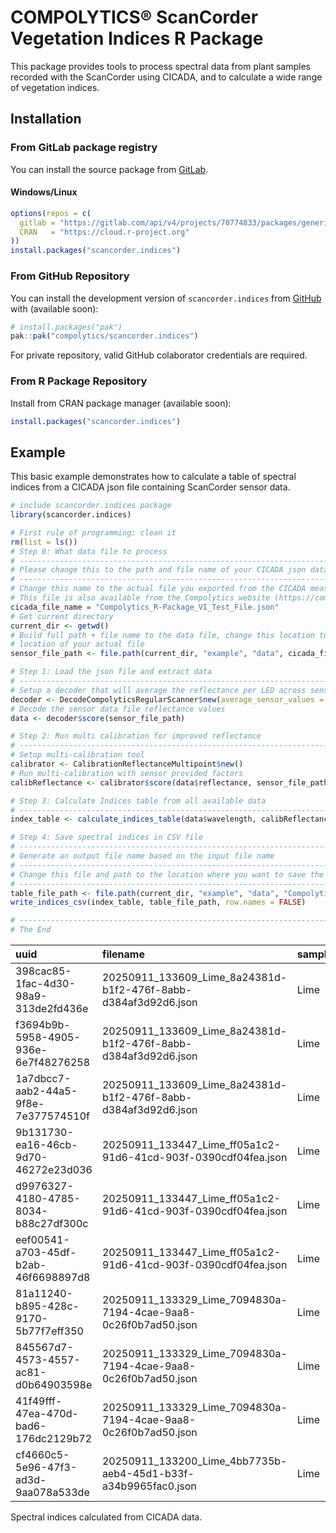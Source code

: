 <!-- README.md is generated from README.Rmd. Please edit that file -->

# COMPOLYTICS® ScanCorder Vegetation Indices R Package

<!-- badges: start -->
<!-- badges: end -->

This package provides tools to process spectral data from plant samples
recorded with the ScanCorder using CICADA, and to calculate a wide range
of vegetation indices.

## Installation

### From GitLab package registry

You can install the source package from
[GitLab](https://gitlab.com/compolytics-public/scancorder.indices/-/packages/).

#### Windows/Linux

``` r
options(repos = c(
  gitlab = "https://gitlab.com/api/v4/projects/70774833/packages/generic/scancorder.indices/1.2.0/",
  CRAN   = "https://cloud.r-project.org"
))
install.packages("scancorder.indices")
```

### From GitHub Repository

You can install the development version of `scancorder.indices` from
[GitHub](https://github.com/) with (available soon):

``` r
# install.packages("pak")
pak::pak("compolytics/scancorder.indices")
```

For private repository, valid GitHub colaborator credentials are
required.

### From R Package Repository

Install from CRAN package manager (available soon):

``` r
install.packages("scancorder.indices")
```

## Example

This basic example demonstrates how to calculate a table of spectral
indices from a CICADA json file containing ScanCorder sensor data.

``` r
# include scancorder.indices package
library(scancorder.indices)

# First rule of programming: clean it
rm(list = ls())
# Step 0: What data file to process
# ------------------------------------------------------------------------------
# Please change this to the path and file name of your CICADA json data file.
# ------------------------------------------------------------------------------
# Change this name to the actual file you exported from the CICADA measurement app
# This file is also available from the Compolytics website (https://compolytics.com/vi-ppda)
cicada_file_name = "Compolytics_R-Package_VI_Test_File.json"
# Get current directory
current_dir <- getwd()
# Build full path + file name to the data file, change this location to the
# location of your actual file
sensor_file_path <- file.path(current_dir, "example", "data", cicada_file_name)

# Step 1: Load the json file and extract data
# ------------------------------------------------------------------------------
# Setup a decoder that will average the reflectance per LED across sensor channels
decoder <- DecodeCompolyticsRegularScanner$new(average_sensor_values = TRUE)
# Decode the sensor data file reflectance values
data <- decoder$score(sensor_file_path)

# Step 2: Run multi calibration for improved reflectance
# ------------------------------------------------------------------------------
# Setup multi-calibration tool
calibrator <- CalibrationReflectanceMultipoint$new()
# Run multi-calibration with sensor provided factors
calibReflectance <- calibrator$score(data$reflectance, sensor_file_path)

# Step 3: Calculate Indices table from all available data
# ------------------------------------------------------------------------------
index_table <- calculate_indices_table(data$wavelength, calibReflectance, data$fwhm, data$meta_table)

# Step 4: Save spectral indices in CSV file
# ------------------------------------------------------------------------------
# Generate an output file name based on the input file name
# ------------------------------------------------------------------------------
# Change this file and path to the location where you want to save the indices table
# ------------------------------------------------------------------------------
table_file_path <- file.path(current_dir, "example", "data", "Compolytics_R-Package_VI_Test_File_Indices.csv")
write_indices_csv(index_table, table_file_path, row.names = FALSE)

# ------------------------------------------------------------------------------
# The End
```

| uuid | filename | sample_id | sample | ARI1 | ARI2 | BGI1 | BGI2 | BRI1 | BRI2 | CAR | CARgreen | CARrededge | CCI | CI | CRI1 | CRI2 | Ctr2 | Ctr3 | Ctr4 | Datt2 | Datt3 | Datt4 | Datt5 | Datt6 | DI | DRIpri | DVI | DWSI4 | EG | EVI | EVI2 | FR | FR2 | GCC | GCIa | GCIb | GI | GLI | GM1 | GM2 | GNDVI | GR | GRVI | HUE | KN | LCI | Lic1 | Lic2 | Lic3 | MCARI.OSAVI750 | MCARI1 | MCARI2 | MCARI705 | MCARI710 | MGRVI | mNDI | MSAVI | MSAVI1 | mSRI1 | mSRI2 | MSRNir.Red | MTCI | MTVI.MSAVI | MTVI | MTVI2 | NBNDVI | NDI | NDRE | NDVI | NDVI1 | NDVI2 | NDVI3 | NDVI4 | NDVIg | NGRDI | NVI1 | OSAVI | PAGOLA | PMI | PRI | PRI570 | PRIm2 | PRIm3 | PRIm4 | PSND1 | PSND2 | PSNDa1 | PSNDc1 | PSRI | PSSRa | PSSRa1 | PSSRb | PSSRc1 | PSSRc2 | R.M | RARS | RDVI | reNDVI | RGBVI | RGI | RGR | RVI | RVI1 | RVI2 | SAVI | SBRI | SIPI1 | SIPI2 | SR.520.670. | SR.520.760. | SR.542.750. | SR.550.670. | SR.550.760. | SR.550.800. | SR.556.750. | SR.560.658. | SR.570.670. | SR.605.670. | SR.672.550.708. | SR.672.708. | SR.674.553. | SR.675.555. | SR.675.700. | SR.675.705. | SR.678.750. | SR.683.510. | SR.685.735. | SR.694.840. | SR.695.800. | SR.700. | SR.706.750. | SR.750.705. | SR.752.690. | SR.760.695. | SR.774.677. | SR.800.550. | SR.800.600. | SR.801.550. | SR.810.560. | SR.833.658. | SR.860.550. | SR.860.708. | TGI1 | TGI2 | TVI | TVI1 | VARI | VARIgreen | VIopt1 | VIopt2 | Vog1 | WDRVIa | WDRVIa.1 | WDRVIb | WDRVIc | YUZHU |
|:-|:-|:-|-:|-:|-:|-:|-:|-:|-:|-:|-:|-:|-:|-:|-:|-:|-:|-:|-:|-:|-:|-:|-:|-:|-:|-:|-:|-:|-:|-:|-:|-:|-:|-:|-:|-:|-:|-:|-:|-:|-:|-:|-:|-:|-:|-:|-:|-:|-:|-:|-:|-:|-:|-:|-:|-:|-:|-:|-:|-:|-:|-:|-:|-:|-:|-:|-:|-:|-:|-:|-:|-:|-:|-:|-:|-:|-:|-:|-:|-:|-:|-:|-:|-:|-:|-:|-:|-:|-:|-:|-:|-:|-:|-:|-:|-:|-:|-:|-:|-:|-:|-:|-:|-:|-:|-:|-:|-:|-:|-:|-:|-:|-:|-:|-:|-:|-:|-:|-:|-:|-:|-:|-:|-:|-:|-:|-:|-:|-:|-:|-:|-:|-:|-:|-:|-:|-:|-:|-:|-:|-:|-:|-:|-:|-:|-:|-:|-:|-:|-:|-:|-:|-:|-:|-:|-:|
| 398cac85-1fac-4d30-98a9-313de2fd436e | 20250911_133609_Lime_8a24381d-b1f2-476f-8abb-d384af3d92d6.json | Lime | 1 | 1.455141 | 0.7046968 | 0.5227698 | 0.7125362 | 0.5470802 | 0.7456713 | 1.1386722 | -0.5088607 | 0.1711054 | 0.0648403 | 3.392523 | -1.0889722 | 0.3661691 | 0.2858437 | 0.2393271 | 0.2858437 | 3.571881 | 3.392523 | 7.153998 | 0.9555634 | 31.93912 | 0.3724466 | -0.0178838 | 0.3774161 | 1.0465030 | 0.0754871 | 0.2985987 | 0.4777407 | 0.8000604 | 0.2358305 | 0.3716633 | 2.746580 | 2.571881 | 1.0465030 | 0.0885331 | 4.051907 | 3.392523 | 0.6247902 | 0.9533712 | 3.746580 | 52.79351 | 0.2408669 | 0.9278671 | 1.3410735 | 0.7456713 | 0.1758521 | 1.717352 | 0.4711135 | 0.3885645 | 0.8525719 | 0.8525719 | -0.0477147 | 0.7478132 | 0.4671847 | 0.4597341 | 1.751204 | 1.220818 | 1.202828 | 11.966228 | 1.0084096 | 0.4711135 | 0.3885645 | 0.6340022 | 0.6384491 | 0.5625433 | 0.6137790 | 0.5553990 | 0.6247902 | 0.6137790 | 0.5676287 | 0.6041099 | -0.0238709 | 8.613022 | 0.5230097 | 0.0678543 | 0.1984109 | 0.0648403 | -0.0648403 | -0.0648403 | 0.0238709 | -0.3999465 | 0.6247902 | 0.7112512 | 0.6384491 | 0.6837402 | 0.0350912 | 4.531725 | 4.531725 | 4.330351 | 5.323914 | 5.926436 | 2.392523 | 5.137077 | 0.4461761 | 0.5446808 | 0.1953979 | 0.9555634 | 0.9533712 | 3.625654 | 3.625654 | 0.8512018 | 0.4706039 | 0.0019449 | 1.153645 | 1.0720126 | 0.9533712 | 0.2725151 | 0.2467974 | 0.8372657 | 0.2393271 | 0.2309282 | 0.2467974 | 0.8372657 | 0.8372657 | 0.8372657 | 7.153998 | 0.8000604 | 0.9555634 | 0.9555634 | 0.8000604 | 0.8000604 | 0.2358305 | 0.8391909 | 0.8000604 | 0.2799645 | 0.2758123 | 7.486680 | 0.2947659 | 3.392523 | 4.240333 | 3.498416 | 4.372689 | 4.330351 | 4.330351 | 4.330351 | 4.330351 | 3.571881 | 4.266126 | 3.571881 | 2.6414028 | 0.0266415 | 18.30477 | 1.030797 | 0.0389049 | -0.0343670 | 3.498416 | 125.2310 | 3.392523 | -0.6969371 | -0.6969371 | -0.4736351 | -0.1666051 | 0.3716633 |
| f3694b9b-5958-4905-936e-6e7f48276258 | 20250911_133609_Lime_8a24381d-b1f2-476f-8abb-d384af3d92d6.json | Lime | 2 | 1.767805 | 0.8193834 | 0.4136873 | 0.7252288 | 0.4637544 | 0.8130007 | 0.9845969 | 0.0626436 | 0.8404416 | -0.0077613 | 3.161953 | 0.1423784 | 1.9101835 | 0.3099332 | 0.2497316 | 0.3099332 | 3.323159 | 3.161953 | 6.541594 | 0.8920396 | 30.24442 | 0.3536265 | 0.0022834 | 0.3654888 | 1.1210264 | 0.0820494 | 0.2760518 | 0.4448294 | 0.7187692 | 0.2273181 | 0.3049354 | 3.188778 | 2.323159 | 1.1210264 | 0.0007368 | 3.924191 | 3.161953 | 0.6167401 | 0.7933481 | 4.188778 | 355.64590 | 0.1059840 | 0.8920166 | 1.2300112 | 0.8130007 | 0.1848098 | 1.550884 | 0.4297596 | 0.3558697 | 0.7289979 | 0.7289979 | -0.2274448 | 0.7222802 | 0.4399953 | 0.4288295 | 1.626899 | 1.143811 | 1.117322 | 7.687471 | 0.9767368 | 0.4297596 | 0.3558697 | 0.6443434 | 0.6508946 | 0.5373753 | 0.6003437 | 0.5267954 | 0.6167401 | 0.6003437 | 0.5453521 | 0.5938419 | -0.1152325 | 8.888048 | 0.4994045 | 0.0178358 | 0.1286029 | -0.0077613 | 0.0077613 | 0.0077613 | 0.1152325 | -0.3799723 | 0.6167401 | 0.6157467 | 0.6508946 | 0.7202355 | 0.0524939 | 4.728929 | 4.728929 | 4.218392 | 6.148869 | 4.204901 | 2.161953 | 5.836801 | 0.4223812 | 0.5194564 | -0.1244610 | 0.8920396 | 0.7933481 | 3.399008 | 3.399008 | 0.7690729 | 0.4461523 | 0.0759435 | 1.173255 | 1.0501483 | 0.7933481 | 0.2458849 | 0.2548296 | 0.8057593 | 0.2497316 | 0.2370572 | 0.2548296 | 0.8057593 | 0.8057593 | 0.8057593 | 6.541594 | 0.7187692 | 0.8920396 | 0.8920396 | 0.7187692 | 0.7187692 | 0.2273181 | 0.9059948 | 0.7187692 | 0.3009185 | 0.2942035 | 7.333300 | 0.3162602 | 3.161953 | 4.399122 | 3.226502 | 4.488926 | 4.218392 | 4.218392 | 4.218392 | 4.218392 | 3.323159 | 4.124257 | 3.323159 | 0.7236136 | 0.0063939 | 16.62929 | 1.018516 | 0.0895197 | -0.1709296 | 3.226502 | 117.1398 | 3.161953 | -0.7150336 | -0.7150336 | -0.5011455 | -0.2014669 | 0.3049354 |
| 1a7dbcc7-aab2-44a5-9f8e-7e377574510f | 20250911_133609_Lime_8a24381d-b1f2-476f-8abb-d384af3d92d6.json | Lime | 3 | 1.727309 | 0.8178471 | 0.5347179 | 0.7200641 | 0.5925920 | 0.7979987 | 1.0727217 | -0.2817352 | 0.5039606 | 0.0350851 | 3.282283 | -0.6193795 | 1.1079299 | 0.2967185 | 0.2406221 | 0.2967185 | 3.508185 | 3.282283 | 6.685595 | 0.9023374 | 32.05255 | 0.3640293 | -0.0100011 | 0.3747186 | 1.1082329 | 0.0700056 | 0.2944311 | 0.4708479 | 0.7317453 | 0.2229379 | 0.3453855 | 3.032779 | 2.508185 | 1.1082329 | 0.0469055 | 4.047483 | 3.282283 | 0.6244806 | 0.8699174 | 4.032779 | 37.77835 | 0.2130270 | 0.9033818 | 1.2531349 | 0.7979987 | 0.1779042 | 1.635903 | 0.4476531 | 0.3700411 | 0.7920930 | 0.7920930 | -0.1384618 | 0.7328117 | 0.4532515 | 0.4532622 | 1.703578 | 1.181270 | 1.181296 | 8.507896 | 0.9876485 | 0.4476531 | 0.3700411 | 0.6548314 | 0.6548253 | 0.5563624 | 0.6120944 | 0.5423548 | 0.6244806 | 0.6120944 | 0.5563550 | 0.6037629 | -0.0695660 | 9.091252 | 0.5109977 | 0.0530362 | 0.1700525 | 0.0350851 | -0.0350851 | -0.0350851 | 0.0695660 | -0.3950123 | 0.6244806 | 0.6878580 | 0.6548253 | 0.6988497 | 0.0334745 | 4.794167 | 4.794167 | 4.325956 | 5.641203 | 5.407340 | 2.282283 | 5.419436 | 0.4339739 | 0.5329594 | 0.0768313 | 0.9023374 | 0.8699174 | 3.508109 | 3.508109 | 0.8498483 | 0.4580906 | 0.0323986 | 1.165889 | 1.0532400 | 0.8699174 | 0.2581206 | 0.2470671 | 0.8109442 | 0.2406221 | 0.2311628 | 0.2470671 | 0.8109442 | 0.8109442 | 0.8109442 | 6.685595 | 0.7317453 | 0.9023374 | 0.9023374 | 0.7317453 | 0.7317453 | 0.2229379 | 0.8411664 | 0.7317453 | 0.2850477 | 0.2850539 | 7.409196 | 0.3046660 | 3.282283 | 4.485554 | 3.370198 | 4.605698 | 4.325956 | 4.325956 | 4.325956 | 4.325956 | 3.508185 | 4.326049 | 3.508185 | 1.7014323 | 0.0166980 | 17.46137 | 1.027795 | 0.0860094 | -0.1011540 | 3.370198 | 121.4971 | 3.282283 | -0.7015351 | -0.7015351 | -0.4805839 | -0.1753389 | 0.3453855 |
| 9b131730-ea16-46cb-9d70-46272e23d036 | 20250911_133447_Lime_ff05a1c2-91d6-41cd-903f-0390cdf04fea.json | Lime | 4 | 1.699768 | 0.8415079 | 0.5223610 | 0.7641411 | 0.5801405 | 0.8486643 | 1.1222013 | -0.4782250 | 0.3343609 | 0.0575823 | 3.443152 | -1.0003516 | 0.6994164 | 0.2794030 | 0.2277051 | 0.2794030 | 3.625853 | 3.443152 | 6.741040 | 0.9004044 | 33.30871 | 0.3862162 | -0.0155357 | 0.3970578 | 1.1106120 | 0.0763018 | 0.3013626 | 0.4858181 | 0.7338027 | 0.2131195 | 0.3556875 | 2.964586 | 2.625853 | 1.1106120 | 0.0597846 | 4.224881 | 3.443152 | 0.6395068 | 0.9145604 | 3.964586 | 45.06793 | 0.2072287 | 0.9079555 | 1.1783223 | 0.8486643 | 0.1808669 | 1.755315 | 0.4820076 | 0.3957711 | 0.8818724 | 0.8818724 | -0.0890750 | 0.7640466 | 0.4781917 | 0.4672121 | 1.738035 | 1.247536 | 1.220884 | 9.177972 | 1.0079799 | 0.4820076 | 0.3957711 | 0.6633667 | 0.6694768 | 0.5676473 | 0.6290557 | 0.5632291 | 0.6395068 | 0.6290557 | 0.5750510 | 0.6172162 | -0.0446262 | 9.569618 | 0.5317261 | 0.0555280 | 0.1911529 | 0.0575823 | -0.0575823 | -0.0575823 | 0.0446262 | -0.4028496 | 0.6395068 | 0.6989838 | 0.6694768 | 0.7115009 | 0.0316645 | 5.051013 | 5.051013 | 4.547955 | 5.932431 | 5.644161 | 2.443152 | 5.728539 | 0.4559406 | 0.5498691 | 0.1203757 | 0.9004044 | 0.9145604 | 3.706447 | 3.706447 | 0.8514238 | 0.4804465 | 0.0092029 | 1.139389 | 1.0373575 | 0.9145604 | 0.2555309 | 0.2366930 | 0.8149700 | 0.2277051 | 0.2198791 | 0.2366930 | 0.8149700 | 0.8149700 | 0.8149700 | 6.741040 | 0.7338027 | 0.9004044 | 0.9004044 | 0.7338027 | 0.7338027 | 0.2131195 | 0.8023556 | 0.7338027 | 0.2757972 | 0.2698002 | 7.486680 | 0.2904316 | 3.443152 | 4.692204 | 3.579060 | 4.877414 | 4.547955 | 4.547955 | 4.547955 | 4.547955 | 3.625853 | 4.449063 | 3.625853 | 1.9391930 | 0.0193252 | 18.59141 | 1.033270 | 0.0878439 | -0.0661395 | 3.579060 | 127.5100 | 3.443152 | -0.6930605 | -0.6930605 | -0.4677980 | -0.1593056 | 0.3556875 |
| d9976327-4180-4785-8034-b88c27df300c | 20250911_133447_Lime_ff05a1c2-91d6-41cd-903f-0390cdf04fea.json | Lime | 5 | 1.875598 | 0.9083156 | 0.4679776 | 0.7148075 | 0.5143931 | 0.7857045 | 1.1019081 | -0.3970604 | 0.4809324 | 0.0484836 | 3.299921 | -0.8482137 | 1.0273840 | 0.2927979 | 0.2329201 | 0.2927979 | 3.438097 | 3.299921 | 6.637594 | 0.9097664 | 31.53261 | 0.3752476 | -0.0137220 | 0.3850860 | 1.0991832 | 0.0682817 | 0.2902671 | 0.4640802 | 0.7237172 | 0.2193135 | 0.3508818 | 2.922236 | 2.438097 | 1.0991832 | 0.0555438 | 4.148246 | 3.299921 | 0.6324607 | 0.8765655 | 3.922236 | 40.42726 | 0.2333397 | 0.8982151 | 1.2727432 | 0.7857045 | 0.1723156 | 1.667486 | 0.4562676 | 0.3743907 | 0.8136967 | 0.8136967 | -0.1309869 | 0.7272097 | 0.4604749 | 0.4468754 | 1.741199 | 1.189808 | 1.157318 | 8.324517 | 0.9908633 | 0.4562676 | 0.3743907 | 0.6522107 | 0.6599869 | 0.5493564 | 0.6221651 | 0.5470322 | 0.6324607 | 0.6221651 | 0.5588182 | 0.6115182 | -0.0657768 | 9.278825 | 0.5154876 | 0.0597596 | 0.1855463 | 0.0484836 | -0.0484836 | -0.0484836 | 0.0657768 | -0.4045816 | 0.6324607 | 0.7007801 | 0.6599869 | 0.7068512 | 0.0354199 | 4.882126 | 4.882126 | 4.441594 | 5.822475 | 5.684047 | 2.299921 | 5.628100 | 0.4404903 | 0.5348751 | 0.1055799 | 0.9097664 | 0.8765655 | 3.533279 | 3.533279 | 0.8384967 | 0.4644670 | 0.0200477 | 1.170282 | 1.0552006 | 0.8765655 | 0.2566565 | 0.2410658 | 0.7954978 | 0.2329201 | 0.2251444 | 0.2410658 | 0.7954978 | 0.7954978 | 0.7954978 | 6.637594 | 0.7237172 | 0.9097664 | 0.9097664 | 0.7237172 | 0.7237172 | 0.2193135 | 0.8256282 | 0.7237172 | 0.2908586 | 0.2830232 | 7.295932 | 0.3030376 | 3.299921 | 4.559682 | 3.415325 | 4.719143 | 4.441594 | 4.441594 | 4.441594 | 4.441594 | 3.438097 | 4.321944 | 3.438097 | 1.9402668 | 0.0191480 | 17.79281 | 1.024381 | 0.0786740 | -0.0943733 | 3.415325 | 122.8273 | 3.299921 | -0.7066232 | -0.7066232 | -0.4883060 | -0.1851013 | 0.3508818 |
| eef00541-a703-45df-b2ab-46f6698897d8 | 20250911_133447_Lime_ff05a1c2-91d6-41cd-903f-0390cdf04fea.json | Lime | 6 | 1.351382 | 0.6757587 | 0.6978782 | 1.0168552 | 0.7293760 | 1.0627496 | 1.1668344 | -0.6034698 | 0.0246537 | 0.0769945 | 3.508938 | -1.2983410 | 0.0530414 | 0.2783558 | 0.2369304 | 0.2783558 | 3.923951 | 3.508938 | 7.395391 | 0.9568154 | 35.63165 | 0.3899245 | -0.0199211 | 0.3946803 | 1.0451337 | 0.1011511 | 0.3027546 | 0.5201603 | 0.8144206 | 0.2320989 | 0.3570275 | 2.950879 | 2.923951 | 1.0451337 | 0.0313724 | 4.122447 | 3.508938 | 0.6390368 | 0.9931843 | 3.950879 | 58.06527 | 0.1181741 | 0.9403192 | 0.9409554 | 1.0627496 | 0.2466630 | 1.772238 | 0.5037278 | 0.4153143 | 0.8977063 | 0.8977063 | -0.0068389 | 0.9031820 | 0.4913655 | 0.4989381 | 1.416981 | 1.298914 | 1.317690 | 13.519490 | 1.0251591 | 0.5037278 | 0.4153143 | 0.6562445 | 0.6519118 | 0.5938221 | 0.6169058 | 0.5645097 | 0.6390368 | 0.6169058 | 0.5888980 | 0.6095616 | -0.0034195 | 8.719650 | 0.5446680 | 0.0376063 | 0.2063745 | 0.0769945 | -0.0769945 | -0.0769945 | 0.0034195 | -0.4014980 | 0.6390368 | 0.6610668 | 0.6519118 | 0.6748146 | 0.0182362 | 4.745671 | 4.745671 | 4.540731 | 5.150337 | 4.900867 | 2.508938 | 4.787282 | 0.4672118 | 0.5564366 | 0.1114252 | 0.9568154 | 0.9931843 | 3.864972 | 3.864972 | 0.9214292 | 0.4922882 | -0.0123046 | 1.046938 | 0.9832474 | 0.9931843 | 0.2764586 | 0.2425744 | 0.8511784 | 0.2369304 | 0.2202289 | 0.2425744 | 0.8511784 | 0.8511784 | 0.8511784 | 7.395391 | 0.8144206 | 0.9568154 | 0.9568154 | 0.8144206 | 0.8144206 | 0.2320989 | 0.8200096 | 0.8144206 | 0.2548452 | 0.2587341 | 7.729172 | 0.2849865 | 3.508938 | 4.308509 | 3.592525 | 4.411142 | 4.540731 | 4.540731 | 4.540731 | 4.540731 | 3.923951 | 4.610022 | 3.923951 | 0.9601278 | 0.0097312 | 18.70620 | 1.045859 | 0.0401651 | -0.0060441 | 3.592525 | 127.8855 | 3.508938 | -0.6719646 | -0.6719646 | -0.4363739 | -0.1205799 | 0.3570275 |
| 81a11240-b895-428c-9170-5b77f7eff350 | 20250911_133329_Lime_7094830a-7194-4cae-9aa8-0c26f0b7ad50.json | Lime | 7 | 1.716445 | 0.8169823 | 0.5211501 | 0.7607257 | 0.4854687 | 0.7086414 | 1.1929050 | -0.6885051 | 0.1021937 | 0.0879678 | 3.403994 | -1.4946034 | 0.2218416 | 0.2884381 | 0.2348715 | 0.2884381 | 3.509158 | 3.403994 | 8.079188 | 1.0734989 | 32.43332 | 0.3677774 | -0.0245570 | 0.3598251 | 0.9315334 | 0.0918055 | 0.2893260 | 0.4669003 | 0.8741365 | 0.2567973 | 0.3609781 | 2.612596 | 2.509158 | 0.9315334 | 0.0907549 | 4.180335 | 3.403994 | 0.6295730 | 0.9713674 | 3.612596 | 53.87399 | 0.1630855 | 0.9522344 | 1.4111510 | 0.7086414 | 0.1819772 | 1.715558 | 0.4555714 | 0.3773987 | 0.8530540 | 0.8530540 | -0.0290423 | 0.7595329 | 0.4599100 | 0.4496631 | 1.719439 | 1.206290 | 1.181627 | 19.100017 | 0.9905663 | 0.4555714 | 0.3773987 | 0.6011509 | 0.6076876 | 0.5564582 | 0.6196017 | 0.5522670 | 0.6295730 | 0.6196017 | 0.5635277 | 0.6139246 | -0.0145242 | 7.860262 | 0.5176561 | 0.0492675 | 0.2208399 | 0.0879678 | -0.0879678 | -0.0879678 | 0.0145242 | -0.4153709 | 0.6295730 | 0.6654557 | 0.6076876 | 0.6732166 | 0.0512707 | 4.097978 | 4.097978 | 4.399175 | 5.120261 | 4.978282 | 2.403994 | 4.955535 | 0.4397126 | 0.5458668 | 0.1346811 | 1.0734989 | 0.9713674 | 3.582192 | 3.582192 | 0.8003455 | 0.4641332 | -0.0215317 | 1.147375 | 1.0940480 | 0.9713674 | 0.2801794 | 0.2392153 | 0.8142874 | 0.2348715 | 0.2273154 | 0.2392153 | 0.8142874 | 0.8142874 | 0.8142874 | 8.079188 | 0.8741365 | 1.0734989 | 1.0734989 | 0.8741365 | 0.8741365 | 0.2567973 | 0.8999031 | 0.8741365 | 0.2849686 | 0.2791587 | 7.526033 | 0.2937725 | 3.403994 | 3.894122 | 3.466948 | 3.966140 | 4.399175 | 4.399175 | 4.399175 | 4.399175 | 3.509158 | 4.309484 | 3.509158 | 2.6724499 | 0.0270399 | 18.17839 | 1.027842 | -0.0605263 | -0.0211792 | 3.466948 | 124.3275 | 3.403994 | -0.7014646 | -0.7014646 | -0.4804772 | -0.1752044 | 0.3609781 |
| 845567d7-4573-4557-ac81-d0b64903598e | 20250911_133329_Lime_7094830a-7194-4cae-9aa8-0c26f0b7ad50.json | Lime | 8 | 2.276122 | 1.1041719 | 0.4843794 | 0.7348054 | 0.4394557 | 0.6666561 | 1.1304546 | -0.5150876 | 0.5503960 | 0.0612332 | 3.301597 | -1.1003474 | 1.1757745 | 0.2942899 | 0.2240397 | 0.2942899 | 3.384622 | 3.301597 | 8.000993 | 1.1022256 | 32.27260 | 0.3802350 | -0.0173889 | 0.3695140 | 0.9072553 | 0.0647392 | 0.2860760 | 0.4570496 | 0.8391126 | 0.2541536 | 0.3484310 | 2.932850 | 2.384622 | 0.9072553 | 0.0493221 | 4.336849 | 3.301597 | 0.6444802 | 0.8606030 | 3.932850 | 38.59080 | 0.2427492 | 0.9367956 | 1.5000238 | 0.6666561 | 0.1694330 | 1.669193 | 0.4488833 | 0.3678349 | 0.8157564 | 0.8157564 | -0.1490043 | 0.7231363 | 0.4599979 | 0.4402846 | 1.758495 | 1.185781 | 1.138816 | 14.305634 | 0.9758377 | 0.4488833 | 0.3678349 | 0.6026680 | 0.6151307 | 0.5438604 | 0.6339339 | 0.5452489 | 0.6444802 | 0.6339339 | 0.5576585 | 0.6252470 | -0.0749203 | 7.984157 | 0.5146766 | 0.0607642 | 0.1989943 | 0.0612332 | -0.0612332 | -0.0612332 | 0.0749203 | -0.4192825 | 0.6444802 | 0.7049745 | 0.6151307 | 0.7176961 | 0.0788619 | 4.196569 | 4.196569 | 4.625566 | 6.084563 | 5.779075 | 2.301597 | 5.871371 | 0.4401166 | 0.5350564 | 0.0972629 | 1.1022256 | 0.8606030 | 3.521394 | 3.521394 | 0.6897075 | 0.4640109 | 0.0076473 | 1.174745 | 1.1042818 | 0.8606030 | 0.2532668 | 0.2305822 | 0.7612893 | 0.2240397 | 0.2161898 | 0.2305822 | 0.7612893 | 0.7612893 | 0.7612893 | 8.000993 | 0.8391126 | 1.1022256 | 1.1022256 | 0.8391126 | 0.8391126 | 0.2541536 | 0.9750287 | 0.8391126 | 0.2954539 | 0.2839785 | 7.258943 | 0.3028838 | 3.301597 | 3.934629 | 3.398010 | 4.049528 | 4.625566 | 4.625566 | 4.625566 | 4.625566 | 3.384622 | 4.445908 | 3.384622 | 1.8175252 | 0.0178221 | 17.70883 | 1.021695 | -0.0761734 | -0.1071293 | 3.398010 | 122.3190 | 3.301597 | -0.7105258 | -0.7105258 | -0.4942521 | -0.1926595 | 0.3484310 |
| 41f49fff-47ea-470d-bad6-176dc2129b72 | 20250911_133329_Lime_7094830a-7194-4cae-9aa8-0c26f0b7ad50.json | Lime | 9 | 1.268001 | 0.6024811 | 0.4953303 | 0.7129260 | 0.5019172 | 0.7224065 | 1.0517892 | -0.1953673 | 0.3793058 | 0.0252410 | 3.322933 | -0.4310728 | 0.8369281 | 0.2947199 | 0.2520335 | 0.2947199 | 3.541495 | 3.322933 | 7.388429 | 0.9868765 | 31.00466 | 0.3609179 | -0.0070957 | 0.3624169 | 1.0132980 | 0.0749448 | 0.2941452 | 0.4731647 | 0.8439404 | 0.2539745 | 0.3511989 | 2.937395 | 2.541495 | 1.0132980 | 0.0555173 | 3.885730 | 3.322933 | 0.6123821 | 0.8994513 | 3.937395 | 42.17029 | 0.2036326 | 0.9421477 | 1.3842622 | 0.7224065 | 0.1834728 | 1.663579 | 0.4616840 | 0.3821869 | 0.8119627 | 0.8119627 | -0.1055755 | 0.7484648 | 0.4576882 | 0.4554798 | 1.685606 | 1.197900 | 1.192586 | 14.884909 | 1.0087304 | 0.4616840 | 0.3821869 | 0.6151167 | 0.6164936 | 0.5596164 | 0.5974013 | 0.5447357 | 0.6123821 | 0.5974013 | 0.5611379 | 0.5906446 | -0.0529357 | 7.957891 | 0.5154374 | 0.0530726 | 0.1588115 | 0.0252410 | -0.0252410 | -0.0252410 | 0.0529357 | -0.3791050 | 0.6123821 | 0.6863447 | 0.6164936 | 0.6984906 | 0.0639414 | 4.215037 | 4.215037 | 4.159721 | 5.633292 | 5.376426 | 2.322933 | 5.373283 | 0.4378001 | 0.5373512 | 0.1002115 | 0.9868765 | 0.8994513 | 3.557240 | 3.557240 | 0.7482370 | 0.4621195 | 0.0415443 | 1.152638 | 1.0863422 | 0.8994513 | 0.2650862 | 0.2573519 | 0.8551631 | 0.2520335 | 0.2404007 | 0.2573519 | 0.8551631 | 0.8551631 | 0.8551631 | 7.388429 | 0.8439404 | 0.9868765 | 0.9868765 | 0.8439404 | 0.8439404 | 0.2539745 | 0.9382836 | 0.8439404 | 0.2823666 | 0.2811168 | 7.486680 | 0.3009389 | 3.322933 | 3.937403 | 3.393053 | 4.020488 | 4.159721 | 4.159721 | 4.159721 | 4.159721 | 3.541495 | 4.141310 | 3.541495 | 1.8523286 | 0.0183731 | 17.84269 | 1.029377 | 0.0105117 | -0.0779578 | 3.393053 | 122.1730 | 3.322933 | -0.6991274 | -0.6991274 | -0.4769418 | -0.1707552 | 0.3511989 |
| cf4660c5-5e96-47f3-ad3d-9aa078a533de | 20250911_133200_Lime_4bb7735b-aeb4-45d1-b33f-a34b9965fac0.json | Lime | 10 | 1.509658 | 0.7135385 | 0.5454734 | 0.7429258 | 0.5289901 | 0.7204758 | 1.1469078 | -0.5491374 | 0.1450528 | 0.0684276 | 3.454804 | -1.1942108 | 0.3154468 | 0.2783252 | 0.2332574 | 0.2783252 | 3.586723 | 3.454804 | 8.057001 | 1.0311600 | 33.43970 | 0.3653898 | -0.0185287 | 0.3620476 | 0.9697816 | 0.0822983 | 0.2930140 | 0.4686006 | 0.8641894 | 0.2501414 | 0.3636702 | 2.731526 | 2.586723 | 0.9697816 | 0.0845587 | 4.122309 | 3.454804 | 0.6300816 | 0.9611948 | 3.731526 | 52.68182 | 0.1891700 | 0.9501161 | 1.3879716 | 0.7204758 | 0.1802208 | 1.710960 | 0.4639903 | 0.3877781 | 0.8540066 | 0.8540066 | -0.0395576 | 0.7648439 | 0.4659795 | 0.4514536 | 1.745426 | 1.243134 | 1.207810 | 18.075195 | 0.9957313 | 0.4639903 | 0.3877781 | 0.6116799 | 0.6207408 | 0.5639589 | 0.6217215 | 0.5645471 | 0.6300816 | 0.6217215 | 0.5738388 | 0.6095510 | -0.0197865 | 8.155299 | 0.5256320 | 0.0532240 | 0.1964107 | 0.0684276 | -0.0684276 | -0.0684276 | 0.0197865 | -0.4012188 | 0.6300816 | 0.6882926 | 0.6207408 | 0.6984000 | 0.0603160 | 4.273438 | 4.273438 | 4.406598 | 5.631301 | 5.416273 | 2.454804 | 5.478603 | 0.4447278 | 0.5510464 | 0.1507405 | 1.0311600 | 0.9611948 | 3.693060 | 3.693060 | 0.7588724 | 0.4697293 | -0.0044361 | 1.140128 | 1.0853916 | 0.9611948 | 0.2675247 | 0.2425825 | 0.8380750 | 0.2332574 | 0.2269324 | 0.2425825 | 0.8380750 | 0.8380750 | 0.8380750 | 8.057001 | 0.8641894 | 1.0311600 | 1.0311600 | 0.8641894 | 0.8641894 | 0.2501414 | 0.8990783 | 0.8641894 | 0.2788060 | 0.2707782 | 7.813532 | 0.2894520 | 3.454804 | 3.997739 | 3.592919 | 4.157560 | 4.406598 | 4.406598 | 4.406598 | 4.406598 | 3.586723 | 4.279716 | 3.586723 | 2.4260284 | 0.0244949 | 18.02146 | 1.031484 | -0.0249551 | -0.0289901 | 3.592919 | 127.8965 | 3.454804 | -0.6958693 | -0.6958693 | -0.4720253 | -0.1645886 | 0.3636702 |

Spectral indices calculated from CICADA data.
